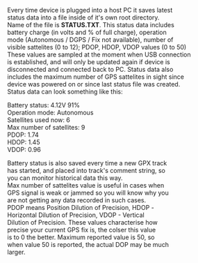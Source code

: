 Every time device is plugged into a host PC it saves latest  
status data into a file inside of it's own root directory.  
Name of the file is **STATUS.TXT**. This status data includes  
battery charge (in volts and % of full charge), operation  
mode (Autonomous / DGPS / Fix not available), number of  
visible sattelites (0 to 12); PDOP, HDOP, VDOP values (0 to 50)  
These values are sampled at the moment when USB connection  
is established, and will only be updated again if device is  
disconnected and connected back to PC. Status data also  
includes the maximum number of GPS sattelites in sight since  
device was powered on or since last status file was created.  
Status data can look something like this:  
  
Battery status: 4.12V 91%  
Operation mode: Autonomous  
Satellites used now: 6  
Max number of satellites: 9  
PDOP: 1.74  
HDOP: 1.45  
VDOP: 0.96  
  
Battery status is also saved every time a new GPX track  
has started, and placed into track's comment string, so  
you can monitor historical data this way.  
Max number of sattelites value is useful in cases when  
GPS signal is weak or jammed so you will know why you  
are not getting any data recorded in such cases.  
PDOP means Position Dilution of Precision, HDOP -  
Horizontal Dilution of Precision, VDOP - Vertical  
Dilution of Precision. These values characterise how  
precise your current GPS fix is, the colser this value  
is to 0 the better. Maximum reported value is 50, so  
when value 50 is reported, the actual DOP may be much  
larger.  
  
